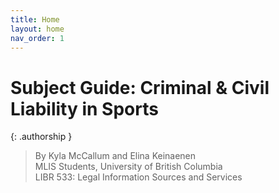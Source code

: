 ```yaml
---
title: Home
layout: home
nav_order: 1
---
```

# Subject Guide: Criminal & Civil Liability in Sports

{: .authorship }
> By Kyla McCallum and Elina Keinaenen\
> MLIS Students, University of British Columbia\
> LIBR 533: Legal Information Sources and Services
